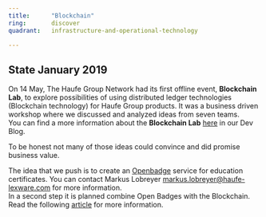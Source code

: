 ```yaml
---
title:      "Blockchain"
ring:       discover
quadrant:   infrastructure-and-operational-technology

---
```


## State January 2019 ##

On 14 May, The Haufe Group Network had its first offline event, **Blockchain Lab**, to explore possibilities of using distributed ledger technologies (Blockchain technology) for Haufe Group products. It was a business driven workshop where we discussed and analyzed ideas from seven teams.   
You can find a more information about the **Blockchain Lab** [here](http://work.haufegroup.io/blockchainlab_with_codecetnric/) in our Dev Blog.

To be honest not many of those ideas could convince and did promise business value.

The idea that we push is to create an [Openbadge](https://openbadges.org/) service for education certificates.
You can contact Markus Lobreyer <markus.lobreyer@haufe-lexware.com> for more information.   
In a second step it is planned combine Open Badges with the Blockchain. Read the following [article](https://draftin.com/documents/1138961?token=hQ5q0mCHizZum8-pkDFYUZr4YFYOWMN01BPT-5uX00hAaGxYOAlgAlhyenat76hjNpTCs-CMWPI38KWn_omp0Oc) for more information.

